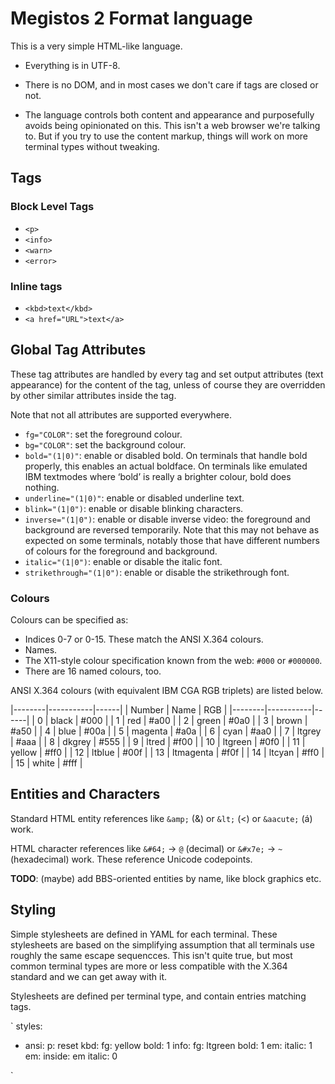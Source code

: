 # Megistos 2 Format language

This is a very simple HTML-like language.

* Everything is in UTF-8.

* There is no DOM, and in most cases we don't care if tags are closed
  or not.

* The language controls both content and appearance and purposefully
  avoids being opinionated on this. This isn't a web browser we're
  talking to. But if you try to use the content markup, things will
  work on more terminal types without tweaking.
  

## Tags

### Block Level Tags

* `<p>`
* `<info>`
* `<warn>`
* `<error>`

### Inline tags

* `<kbd>text</kbd>`
* `<a href="URL">text</a>`

## Global Tag Attributes

These tag attributes are handled by every tag and set output
attributes (text appearance) for the content of the tag, unless of
course they are overridden by other similar attributes inside the tag.

Note that not all attributes are supported everywhere.

* `fg="COLOR"`: set the foreground colour.
* `bg="COLOR"`: set the background colour.
* `bold="(1|0)"`: enable or disabled bold. On terminals that handle
  bold properly, this enables an actual boldface. On terminals like
  emulated IBM textmodes where ‘bold’ is really a brighter colour,
  bold does nothing.
* `underline="(1|0)"`: enable or disabled underline text.
* `blink="(1|0")`: enable or disable blinking characters.
* `inverse="(1|0")`: enable or disable inverse video: the foreground
  and background are reversed temporarily. Note that this may not
  behave as expected on some terminals, notably those that have
  different numbers of colours for the foreground and background.
* `italic="(1|0")`: enable or disable the italic font.
* `strikethrough="(1|0")`: enable or disable the strikethrough font.

	
### Colours

Colours can be specified as:

* Indices 0-7 or 0-15. These match the ANSI X.364 colours.
* Names.
* The X11-style colour specification known from the web: `#000` or
  `#000000`.
* There are 16 named colours, too.

ANSI X.364 colours (with equivalent IBM CGA RGB triplets) are listed
below.

|--------|-----------|------|
| Number | Name      | RGB  |
|--------|-----------|------|
| 0      | black     | #000 |
| 1      | red       | #a00 |
| 2      | green     | #0a0 |
| 3      | brown     | #a50 |
| 4      | blue      | #00a |
| 5      | magenta   | #a0a |
| 6      | cyan      | #aa0 |
| 7      | ltgrey    | #aaa |
| 8      | dkgrey    | #555 |
| 9      | ltred     | #f00 |
| 10     | ltgreen   | #0f0 |
| 11     | yellow    | #ff0 |
| 12     | ltblue    | #00f |
| 13     | ltmagenta | #f0f |
| 14     | ltcyan    | #ff0 |
| 15     | white     | #fff |


## Entities and Characters

Standard HTML entity references like `&amp;` (&) or `&lt;` (<) or
`&aacute;` (á) work.

HTML character references like `&#64;` → `@` (decimal) or `&#x7e;` →
`~` (hexadecimal) work. These reference Unicode codepoints.

**TODO**: (maybe) add BBS-oriented entities by name, like block graphics etc.

## Styling

Simple stylesheets are defined in YAML for each terminal. These
stylesheets are based on the simplifying assumption that all terminals
use roughly the same escape sequencces. This isn't quite true, but
most common terminal types are more or less compatible with the X.364
standard and we can get away with it.

Stylesheets are defined per terminal type, and contain entries
matching tags.

`
styles:
  - ansi:
      p:
	    reset
      kbd:
	    fg: yellow
		bold: 1
	  info:
	    fg: ltgreen
		bold: 1
	  em:
	    italic: 1
	  em:
	    inside: em
		italic: 0

`